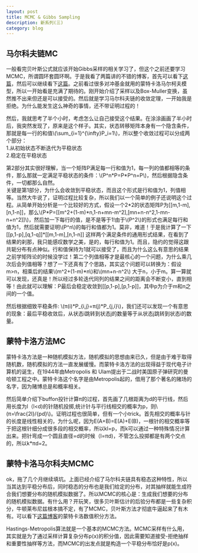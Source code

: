```yaml
---
layout: post
title: MCMC & Gibbs Sampling
description: 新系列(三)
category: blog
---
```


## 马尔科夫链MC

一般看完贝叶斯公式就应该开始Gibbs采样的相关学习了，但这个之前还要学习MCMC，所谓圆环套圆环啊。于是我看了两篇讲的不错的博客，首先可以看下[这篇](http://www.52nlp.cn/lda-math-mcmc-%E5%92%8C-gibbs-sampling1)，然后可以继续看下[这篇](http://www.cnblogs.com/xbinworld/p/4266146.html)。之前看过很多对冲基金就用的蒙特卡洛马尔柯夫模型，所以一开始看是充满了期待的。刚开始介绍了采样以及Box-Muller变换，虽然推不出来但还是可以接受的。然后就是学习马尔科夫链的收敛定理，一开始我是拒绝。为什么能发生这么神奇的事情，还不带证明过程的！

然后，我就思考了半个小时，考虑怎么让自己接受这个结果。在涂涂画画了半小时后，我突然发现了，原来是这个样子。其实，状态转移矩阵本身有一个隐含条件，那就是每一行的和值\\(\sum_{i=1}^{\infty}P_i=1\\)，所以整个收敛过程可以分成两个部分：  
1.从初始状态不断迭代为平稳状态     
2.稳定在平稳状态

第2部分其实很好理解，当一个矩阵P满足每一行和值为1，每一列的值都相等的条件，那么那就一定满足平稳状态的条件：\\(P^n\*P=P\*P^n=P\\)，然后根据隐含条件，一切都那么自然。   
关键是第1部分，为什么会收敛到平稳状态，而且这个形式是行和值为1，列值相等。当然大牛说了，证明过程比较复杂，所以我们以一个简单的例子还说明这个过程。从简单开始分析是一个比较好的方式，假设一个2\*2的状态矩阵P为[[m,1-m],[n,1-n]]，那么\\(P\*P=[[m^2+(1-m)\*n,1-n+mn-m^2],[mn+n-n^2,1-mn-n+n^2]]\\)，然后加一下每行的值，是不是等于1!由于\\(P^2\\)的形式也满足每行和值为1，然后就需要证明\\(P^n\\)的每行和值都为1。莫非，难道！于是我计算了一下[[p,1-p],[q,1-q]]\*[[m,1-m],[n,1-n]] 这样两个满足条件的通用形式结果，在看到了结果的刹那，我只能感叹数学之美，是的，每行和值为1。而且，隐约的觉得这跟共轭分布有点神似。行和值保持为1就可以接受了，而且为什么这么有意思的结果之前学矩阵论的时候没学过！第二个列值相等才是最核心的一个问题，为什么乘几次后会列值相等？想了一下还真有了个思路，其实这个问题可以转换为：假设m>n，相乘后的结果\\(m^2+(1-m)\*n\\)和\\(mn+n-n^2\\) 大于n，小于m。算一算就可以发现，还真是！所以经过多轮迭代同列的结果之间的距离会不断变小，直到相等！由此就可以理解：P最后会稳定收敛到[[p,1-p],[p,1-p]]，其中p为介于m和n之间的一个值。

然后根据细致平稳条件: \\(π(i)\*P_{i,j}=π(j)\*P_{j,i}\\)，我们还可以发现一个有意思的现象：最后平稳收敛后，从状态i跳转到状态j的数量等于从状态j跳转到状态i的数量。

## 蒙特卡洛方法MC

蒙特卡洛方法是一种随机模拟方法，随机模拟的思想由来已久，但是由于难于取得随机数，随机模拟的方法一直发展缓慢。而蒙特卡洛方法的出现得益于现代电子计算机的诞生，在1944年由Metropolis 和 Ulam提出于二战时美国原子弹研究的曼哈顿工程之中。蒙特卡洛这个名字是由Metropolis起的，借用了那个著名的赌场的名字，因为赌博总是和概率相关。

然后简单介绍下buffon投针计算π的过程，首先画了几根距离为d的平行线，然后用长度为l（l<d)的针随机投掷,统计针与平行线相交的概率为p，则\\(π=\frac{2l}/{pd}\\)。证明过程也很简单，但有一个小trick。首先相交的概率与针的长度是线性相关的，为什么呢，因为E(A+B)=E(A)+E(B)，一根针的相交概率等于把这根针细分成很多段的相交概率，所以kl=p，而k可以通过一种特殊情况计算出来。把针弯成一个圆且直径=d的时候（l=πd)，不管怎么投掷都是有两个交点的，所以k*πd=2。

## 蒙特卡洛马尔科夫MCMC

ok，拖了几个月继续填坑。上面已经介绍了马尔科夫链具有稳态这种特性，所以当其达到平稳分布后，同时稳态的分布也是我们给定的分布，对其抽样就能生成符合我们想要分布的随机模拟数据了。所以MCMC的核心是：生成我们想要的分布的随机模拟数据。有什么用？开玩笑，很多贝叶斯估计的后验分布都是一些复杂积分，牛顿莱布尼兹根本搞不定，有了MCMC，贝叶斯方法才彻底牛逼起来了有木有。可以看下[这篇博客](http://www.cnblogs.com/xbinworld/p/4266146.html?utm_source=tuicool&utm_medium=referral)的蒙特卡洛数值积分方法。

Hastings-Metropolis算法就是一个基本的MCMC方法。MCMC采样有什么用，其实就是为了通过采样计算复杂分布p(x)的积分值，因此需要知道接受-拒绝抽样和重要性抽样等方法，而MCMC的出发点就是构造一个平稳分布恰好是p(x)。


[LinChaohui]:    http://www.linchaohui.com  "LinChaohui"
